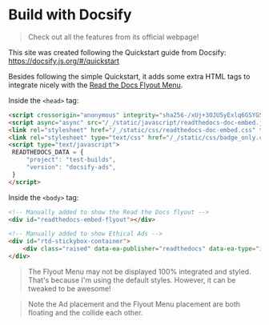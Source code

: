 # Build with Docsify


> Check out all the features from its official webpage!

This site was created following the Quickstart guide from Docsify:
https://docsify.js.org/#/quickstart

Besides following the simple Quickstart,
it adds some extra HTML tags to integrate nicely with the [Read the Docs Flyout Menu](https://docs.readthedocs.io/en/stable/flyout-menu.html).


Inside the `<head>` tag:

```html
<script crossorigin="anonymous" integrity="sha256-/xUj+3OJU5yExlq6GSYGSHk7tPXikynS7ogEvDej/m4=" src="https://code.jquery.com/jquery-3.6.0.min.js"></script>
<script async="async" src="/_/static/javascript/readthedocs-doc-embed.js"></script>
<link rel="stylesheet" href="/_/static/css/readthedocs-doc-embed.css" type="text/css" />
<link rel="stylesheet" type="text/css" href="/_/static/css/badge_only.css" />
<script type="text/javascript">
 READTHEDOCS_DATA = {
     "project": "test-builds",
     "version": "docsify-ads",
 }
</script>
```

Inside the `<body>` tag:

```html
<!-- Manually added to show the Read the Docs flyout -->
<div id="readthedocs-embed-flyout"></div>

<!-- Manually added to show Ethical Ads -->
<div id="rtd-stickybox-container">
    <div class="raised" data-ea-publisher="readthedocs" data-ea-type="image" data-ea-style="stickybox"></div>
</div>
```

> The Flyout Menu may not be displayed 100% integrated and styled.
> That's because I'm using the default styles. However, it can be tweaked to be awesome!

> Note the Ad placement and the Flyout Menu placement are both floating and the collide each other.
